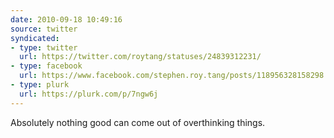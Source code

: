 ```yaml
---
date: 2010-09-18 10:49:16
source: twitter
syndicated:
- type: twitter
  url: https://twitter.com/roytang/statuses/24839312231/
- type: facebook
  url: https://www.facebook.com/stephen.roy.tang/posts/118956328158298
- type: plurk
  url: https://plurk.com/p/7ngw6j
---
```


Absolutely nothing good can come out of overthinking things.